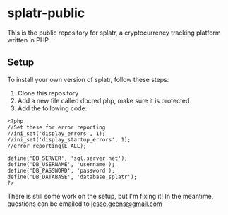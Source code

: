 # splatr-public
This is the public repository for splatr, a cryptocurrency tracking platform written in PHP.

## Setup
To install your own version of splatr, follow these steps:

1. Clone this repository
2. Add a new file called dbcred.php, make sure it is protected
3. Add the following code:
```
<?php
//Set these for error reporting
//ini_set('display_errors', 1);
//ini_set('display_startup_errors', 1);
//error_reporting(E_ALL);

define('DB_SERVER', 'sql.server.net');
define('DB_USERNAME', 'username');
define('DB_PASSWORD', 'password');
define('DB_DATABASE', 'database_splatr');
?>
```

There is still some work on the setup, but I'm fixing it!
In the meantime, questions can be emailed to jesse.geens@gmail.com
